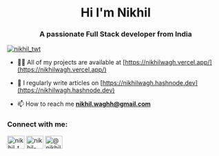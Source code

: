 <h1 align="center">Hi I'm Nikhil</h1>
<h3 align="center">A passionate Full Stack developer from India</h3>

<p align="left"> <a href="https://twitter.com/nikhil_twt" target="blank"><img src="https://img.shields.io/twitter/follow/nikhil_twt?logo=twitter&style=for-the-badge" alt="nikhil_twt" /></a> </p>

- 👨‍💻 All of my projects are available at [https://nikhilwagh.vercel.app/](https://nikhilwagh.vercel.app/)

- 📝 I regularly write articles on [https://nikhilwagh.hashnode.dev](https://nikhilwagh.hashnode.dev)

- 📫 How to reach me **nikhil.waghh@gmail.com**

<h3 align="left">Connect with me:</h3>
<p align="left">
<a href="https://twitter.com/nikhil_twt" target="blank"><img align="center" src="https://raw.githubusercontent.com/rahuldkjain/github-profile-readme-generator/master/src/images/icons/Social/twitter.svg" alt="nikhil_twt" height="30" width="40" /></a>
<a href="https://linkedin.com/in/nikhil-wg" target="blank"><img align="center" src="https://raw.githubusercontent.com/rahuldkjain/github-profile-readme-generator/master/src/images/icons/Social/linked-in-alt.svg" alt="nikhil-wg" height="30" width="40" /></a>
<a href="https://nikhilwagh.hashnode.dev/" target="blank"><img align="center" src="https://raw.githubusercontent.com/rahuldkjain/github-profile-readme-generator/master/src/images/icons/Social/hashnode.svg" alt="@nikhilwagh" height="30" width="40" /></a>
</a>
</p>

